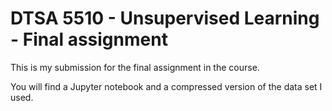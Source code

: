 # DTSA 5510 - Unsupervised Learning - Final assignment

This is my submission for the final assignment in the course.

You will find a Jupyter notebook and a compressed version of the data set I used.


